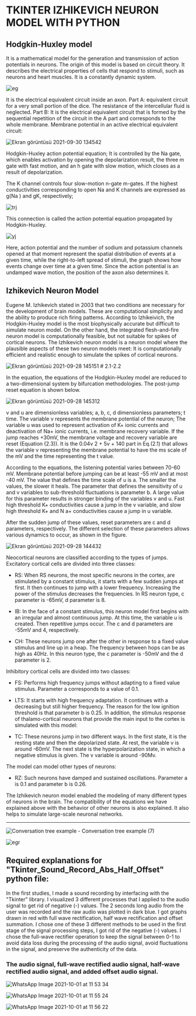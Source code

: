 # TKINTER IZHIKEVICH NEURON MODEL WITH PYTHON

## Hodgkin-Huxley model

It is a mathematical model for the generation and transmission of action potentials in neurons. The origin of this model is based on circuit theory. It describes the electrical properties of cells that respond to stimuli, such as neurons and heart muscles. It is a constantly dynamic system.

![eg](https://user-images.githubusercontent.com/73841520/135606000-9d9ce66b-fc74-44f1-b261-fa42e3832fee.png)

It is the electrical equivalent circuit inside an axon. Part A: equivalent circuit for a very small portion of the dice. The resistance of the intercellular fluid is neglected. Part B: It is the electrical equivalent circuit that is formed by the sequential repetition of the circuit in the A part and corresponds to the whole membrane. Membrane potential in an active electrical equivalent circuit:

![Ekran görüntüsü 2021-09-30 134542](https://user-images.githubusercontent.com/73841520/135606994-9b4e99ad-b867-45ba-a6fd-04c417bddd55.png)

Hodgkin-Huxley action potential equation;
It is controlled by the Na gate, which enables activation by opening the depolarization result, the three m gate with fast motion, and an h gate with slow motion, which closes as a result of depolarization.

The K channel controls four slow-motion n-gate m-gates. If the highest conductivities corresponding to open Na and K channels are expressed as g(Na ) and gK, respectively;

![trj](https://user-images.githubusercontent.com/73841520/135607738-5e2b3839-a9e1-4b98-a4cc-b381c008f317.png)

This connection is called the action potential equation propagated by Hodgkin-Huxley.

![yj](https://user-images.githubusercontent.com/73841520/135607746-ce6892d6-abc9-4901-907a-68dfb5985ce2.png)

Here, action potential and the number of sodium and potassium channels opened at that moment represent the spatial distribution of events at a given time, while the right-to-left spread of stimuli, the graph shows how events change over time at a given time. Since the action potential is an undamped wave motion, the position of the axon also determines it.

## Izhikevich Neuron Model

Eugene M. Izhikevich stated in 2003 that two conditions are necessary for the development of brain models. These are computational simplicity and the ability to produce rich firing patterns. According to Izhikeivich, the Hodgkin-Huxley model is the most biophysically accurate but difficult to simulate neuron model. On the other hand, the integrated flesh-and-fire neuron model is computationally feasible, but not suitable for spikes of cortical neurons. The Izhikevich neuron model is a neuron model where the plausible aspects of these two neuron models meet: It is computationally efficient and realistic enough to simulate the spikes of cortical neurons.

![Ekran görüntüsü 2021-09-28 145151](https://user-images.githubusercontent.com/73841520/135607018-2b9719cf-4564-40ab-a5dd-e082dce809db.png)  # 2.1-2.2

In the equation, the equations of the Hodgkin-Huxley model are reduced to a two-dimensional system by bifurcation methodologies. The post-jump reset equation is shown below.

![Ekran görüntüsü 2021-09-28 145312](https://user-images.githubusercontent.com/73841520/135607033-5c678a7b-13a4-437f-bbe9-af739b1f1461.png)

v and u are dimensionless variables; a, b, c, d dimensionless parameters; t time. The variable v represents the membrane potential of the neuron; The variable u was used to represent activation of K+ ionic currents and deactivation of Na+ ionic currents, i.e. membrane recovery variable. If the jump reaches +30mV, the membrane voltage and recovery variable are reset (Equation (2.3)). It is the 0.04v 2 + 5v + 140 part in Eq.(2.1) that allows the variable v representing the membrane potential to have the ms scale of the mV and the time representing the t value.

According to the equations, the listening potential varies between 70-60 mV. Membrane potential before jumping can be at least -55 mV and at most -40 mV. The value that defines the time scale of u is a. The smaller the values, the slower it heals. The parameter that defines the sensitivity of u and v variables to sub-threshold fluctuations is parameter b. A large value for this parameter results in stronger binding of the variables v and u. Fast high threshold K+ conductivities cause a jump in the v variable, and slow high threshold K+ and N a+ conductivities cause a jump in u variable.

After the sudden jump of these values, reset parameters are c and d parameters, respectively. The different selection of these parameters allows various dynamics to occur, as shown in the figure.

![Ekran görüntüsü 2021-09-28 144432](https://user-images.githubusercontent.com/73841520/135607003-338488ca-19b9-428d-8343-ea4e2650915b.png)

Neocortical neurons are classified according to the types of jumps. Excitatory cortical cells are divided into three classes:

* RS: When RS neurons, the most specific neurons in the cortex, are stimulated by a constant stimulus, it starts with a few sudden jumps at first. It then continues to jump with a lower frequency. Increasing the power of the stimulus decreases the frequencies. In RS neuron type, c parameter is -65mV, d parameter is 8.

* IB: In the face of a constant stimulus, this neuron model first begins with an irregular and almost continuous jump. At this time, the variable u is created. Then repetitive jumps occur. The c and d parameters are -55mV and 4, respectively.

* CH: These neurons jump one after the other in response to a fixed value stimulus and line up in a heap. The frequency between hops can be as high as 40Hz. In this neuron type, the c parameter is -50mV and the d parameter is 2.

Inhibitory cortical cells are divided into two classes:

* FS: Performs high frequency jumps without adapting to a fixed value stimulus. Parameter a corresponds to a value of 0.1.

* LTS: It starts with high frequency adaptation. It continues with a decreasing but still higher frequency. The reason for the low ignition threshold is that parameter b is 0.25.
In addition, the stimulus response of thalamo-cortical neurons that provide the main input to the cortex is simulated with this model:

* TC: These neurons jump in two different ways. In the first state, it is the resting state and then the depolarized state. At rest, the variable v is around -60mV. The next state is the hyperpolarization state, in which a negative stimulus is given. The v variable is around -90Mv.

The model can model other types of neurons:

* RZ: Such neurons have damped and sustained oscillations. Parameter a is 0.1 and parameter b is 0.26.

The Izhikevich neuron model enabled the modeling of many different types of neurons in the brain. The compatibility of the equations we have explained above with the behavior of other neurons is also explained. It also helps to simulate large-scale neuronal networks.

----------------------------------------------------------------------------------------------------------------------------------------------------------------
![Conversation tree example - Conversation tree example (7)](https://user-images.githubusercontent.com/73841520/135609391-200eab0e-2a8a-4339-8290-22eef80dfdda.png)

![egr](https://user-images.githubusercontent.com/73841520/135608976-bbb9203d-5642-473b-b94f-f5b7485b0374.png)

## Required explanations for "Tkinter_Sound_Record_Abs_Half_Offset" python file: 

In the first studies, I made a sound recording by interfacing with the "Tkinter" library. I visualized 3 different processes that I applied to the audio signal to get rid of negative (-) values. The 2 seconds long audio from the user was recorded and the raw audio was plotted in dark blue. I got graphs drawn in red with full wave rectification, half wave rectification and offset summation.
I chose one of these 3 different methods to be used in the first stage of the signal processing steps, I got rid of the negative (-) values. I chose the full-wave rectifier operation to keep the signal between 0-1 to avoid data loss during the processing of the audio signal, avoid fluctuations in the signal, and preserve the authenticity of the data.

### The audio signal, full-wave rectified audio signal, half-wave rectified audio signal, and added offset audio signal.

![WhatsApp Image 2021-10-01 at 11 53 34](https://user-images.githubusercontent.com/73841520/135610021-a97a3c5d-2b1c-43aa-b18d-f95c65f3f230.jpeg)

![WhatsApp Image 2021-10-01 at 11 55 24](https://user-images.githubusercontent.com/73841520/135610017-a67015ba-3e76-4850-b36d-9e65f0c19181.jpeg)

![WhatsApp Image 2021-10-01 at 11 56 22](https://user-images.githubusercontent.com/73841520/135610010-d0e71316-3f16-45d5-b7c9-af036056bd3a.jpeg)


